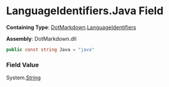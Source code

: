 # LanguageIdentifiers\.Java Field

**Containing Type**: [DotMarkdown](../../README.md)\.[LanguageIdentifiers](../README.md)

**Assembly**: DotMarkdown\.dll

```csharp
public const string Java = "java"
```

### Field Value

System\.[String](https://docs.microsoft.com/en-us/dotnet/api/system.string)